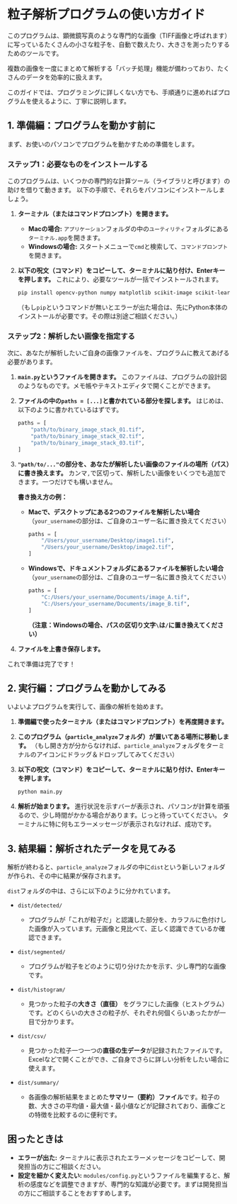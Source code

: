 # 粒子解析プログラムの使い方ガイド

このプログラムは、顕微鏡写真のような専門的な画像（TIFF画像と呼ばれます）に写っているたくさんの小さな粒子を、自動で数えたり、大きさを測ったりするためのツールです。

複数の画像を一度にまとめて解析する「バッチ処理」機能が備わっており、たくさんのデータを効率的に扱えます。

このガイドでは、プログラミングに詳しくない方でも、手順通りに進めればプログラムを使えるように、丁寧に説明します。

## 1. 準備編：プログラムを動かす前に

まず、お使いのパソコンでプログラムを動かすための準備をします。

### ステップ1：必要なものをインストールする

このプログラムは、いくつかの専門的な計算ツール（ライブラリと呼びます）の助けを借りて動きます。
以下の手順で、それらをパソコンにインストールしましょう。

1.  **ターミナル（またはコマンドプロンプト）を開きます。**
    *   **Macの場合:** `アプリケーション`フォルダの中の`ユーティリティ`フォルダにある`ターミナル.app`を開きます。
    *   **Windowsの場合:** スタートメニューで`cmd`と検索して、`コマンドプロンプト`を開きます。

2.  **以下の呪文（コマンド）をコピーして、ターミナルに貼り付け、Enterキーを押します。**
    これにより、必要なツールが一括でインストールされます。

    ```bash
    pip install opencv-python numpy matplotlib scikit-image scikit-learn tqdm
    ```

    （もし`pip`というコマンドが無いとエラーが出た場合は、先にPython本体のインストールが必要です。その際は別途ご相談ください。）

### ステップ2：解析したい画像を指定する

次に、あなたが解析したいご自身の画像ファイルを、プログラムに教えてあげる必要があります。

1.  **`main.py`というファイルを開きます。**
    このファイルは、プログラムの設計図のようなものです。メモ帳やテキストエディタで開くことができます。

2.  **ファイルの中の`paths = [...]`と書かれている部分を探します。**
    はじめは、以下のように書かれているはずです。

    ```python
    paths = [
        "path/to/binary_image_stack_01.tif",
        "path/to/binary_image_stack_02.tif",
        "path/to/binary_image_stack_03.tif",
    ]
    ```

3.  **`"path/to/..."`の部分を、あなたが解析したい画像のファイルの場所（パス）に書き換えます。**
    カンマ`,`で区切って、解析したい画像をいくつでも追加できます。一つだけでも構いません。

    **書き換え方の例：**

    *   **Macで、デスクトップにある2つのファイルを解析したい場合**
        （`your_username`の部分は、ご自身のユーザー名に置き換えてください）

        ```python
        paths = [
            "/Users/your_username/Desktop/image1.tif",
            "/Users/your_username/Desktop/image2.tif",
        ]
        ```

    *   **Windowsで、ドキュメントフォルダにあるファイルを解析したい場合**
        （`your_username`の部分は、ご自身のユーザー名に置き換えてください）

        ```python
        paths = [
            "C:/Users/your_username/Documents/image_A.tif",
            "C:/Users/your_username/Documents/image_B.tif",
        ]
        ```
        **（注意：Windowsの場合、パスの区切り文字`\`は`/`に置き換えてください）**

4.  **ファイルを上書き保存します。**

これで準備は完了です！

## 2. 実行編：プログラムを動かしてみる

いよいよプログラムを実行して、画像の解析を始めます。

1.  **準備編で使ったターミナル（またはコマンドプロンプト）を再度開きます。**

2.  **このプログラム（`particle_analyze`フォルダ）が置いてある場所に移動します。**
    （もし開き方が分からなければ、`particle_analyze`フォルダをターミナルのアイコンにドラッグ＆ドロップしてみてください）

3.  **以下の呪文（コマンド）をコピーして、ターミナルに貼り付け、Enterキーを押します。**

    ```bash
    python main.py
    ```

4.  **解析が始まります。** 進行状況を示すバーが表示され、パソコンが計算を頑張るので、少し時間がかかる場合があります。じっと待っていてください。
    ターミナルに特に何もエラーメッセージが表示されなければ、成功です。

## 3. 結果編：解析されたデータを見てみる

解析が終わると、`particle_analyze`フォルダの中に`dist`という新しいフォルダが作られ、その中に結果が保存されます。

`dist`フォルダの中は、さらに以下のように分かれています。

*   `dist/detected/`
    *   プログラムが「これが粒子だ」と認識した部分を、カラフルに色付けした画像が入っています。元画像と見比べて、正しく認識できているか確認できます。

*   `dist/segmented/`
    *   プログラムが粒子をどのように切り分けたかを示す、少し専門的な画像です。

*   `dist/histogram/`
    *   見つかった粒子の**大きさ（直径）** をグラフにした画像（ヒストグラム）です。どのくらいの大きさの粒子が、それぞれ何個くらいあったかが一目で分かります。

*   `dist/csv/`
    *   見つかった粒子一つ一つの**直径の生データ**が記録されたファイルです。Excelなどで開くことができ、ご自身でさらに詳しい分析をしたい場合に使えます。

*   `dist/summary/`
    *   各画像の解析結果をまとめた**サマリー（要約）ファイル**です。粒子の数、大きさの平均値・最大値・最小値などが記録されており、画像ごとの特徴を比較するのに便利です。

## 困ったときは

*   **エラーが出た:** ターミナルに表示されたエラーメッセージをコピーして、開発担当の方にご相談ください。
*   **設定を細かく変えたい:** `modules/config.py`というファイルを編集すると、解析の感度などを調整できますが、専門的な知識が必要です。まずは開発担当の方にご相談することをおすすめします。
